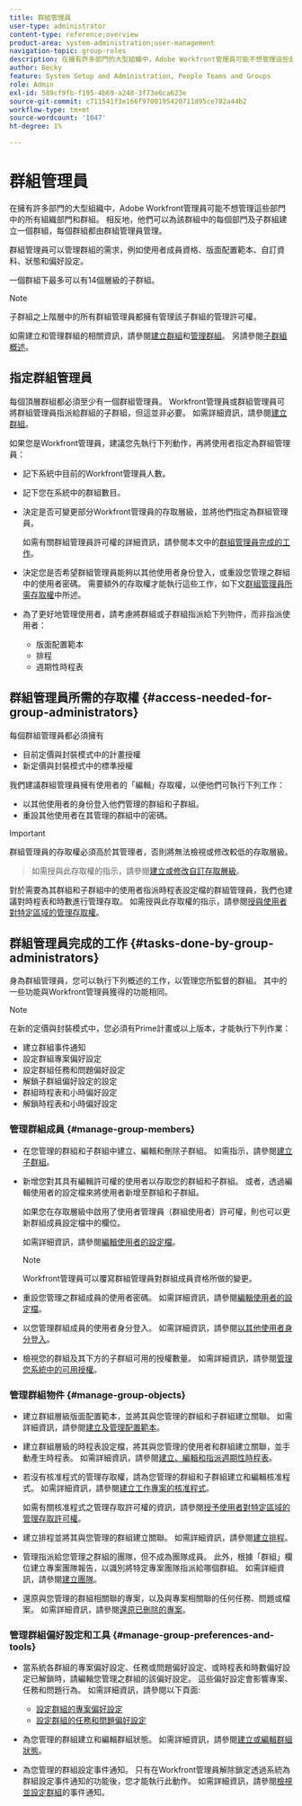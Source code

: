 ```yaml
---
title: 群組管理員
user-type: administrator
content-type: reference;overview
product-area: system-administration;user-management
navigation-topic: group-roles
description: 在擁有許多部門的大型組織中，Adobe Workfront管理員可能不想管理這些部門中的所有組織部門和群組。 相反地，他們可以為該群組中的每個部門及子群組建立一個群組，每個群組都由群組管理員管理。
author: Becky
feature: System Setup and Administration, People Teams and Groups
role: Admin
exl-id: 589cf9fb-f195-4b69-a240-3f73e6ca623e
source-git-commit: c711541f3e166f9700195420711d95ce782a44b2
workflow-type: tm+mt
source-wordcount: '1047'
ht-degree: 1%

---
```


# 群組管理員

<!-- Audited: 12/2023 -->

在擁有許多部門的大型組織中，Adobe Workfront管理員可能不想管理這些部門中的所有組織部門和群組。 相反地，他們可以為該群組中的每個部門及子群組建立一個群組，每個群組都由群組管理員管理。

群組管理員可以管理群組的需求，例如使用者成員資格、版面配置範本、自訂資料、狀態和偏好設定。

一個群組下最多可以有14個層級的子群組。

>[!NOTE]
>
>子群組之上階層中的所有群組管理員都擁有管理該子群組的管理許可權。

如需建立和管理群組的相關資訊，請參閱[建立群組](../../../administration-and-setup/manage-groups/create-and-manage-groups/create-a-group.md)和[管理群組](../../../administration-and-setup/manage-groups/create-and-manage-groups/manage-a-group.md)。 另請參閱[子群組概述](../../../administration-and-setup/manage-groups/groups-overview/subgroups.md)。

## 指定群組管理員

每個頂層群組都必須至少有一個群組管理員。 Workfront管理員或群組管理員可將群組管理員指派給群組的子群組，但這並非必要。 如需詳細資訊，請參閱[建立群組](../../../administration-and-setup/manage-groups/create-and-manage-groups/create-a-group.md)。

如果您是Workfront管理員，建議您先執行下列動作，再將使用者指定為群組管理員：

* 記下系統中目前的Workfront管理員人數。
* 記下您在系統中的群組數目。
* 決定是否可變更部分Workfront管理員的存取層級，並將他們指定為群組管理員。

  如需有關群組管理員許可權的詳細資訊，請參閱本文中的[群組管理員完成的工作](#tasks-done-by-group-administrators)。

* 決定您是否希望群組管理員能夠以其他使用者身份登入，或重設您管理之群組中的使用者密碼。 需要額外的存取權才能執行這些工作，如下文[群組管理員所需存取權](#access-needed-for-group-administrators)中所述。
* 為了更好地管理使用者，請考慮將群組或子群組指派給下列物件，而非指派使用者：

   * 版面配置範本
   * 排程
   * 週期性時程表

## 群組管理員所需的存取權 {#access-needed-for-group-administrators}

每個群組管理員都必須擁有

* 目前定價與封裝模式中的計畫授權
* 新定價與封裝模式中的標準授權

我們建議群組管理員擁有使用者的「編輯」存取權，以便他們可執行下列工作：

* 以其他使用者的身份登入他們管理的群組和子群組。
* 重設其他使用者在其管理的群組中的密碼。

>[!IMPORTANT]
>
>群組管理員的存取權必須高於其管理者，否則將無法檢視或修改較低的存取層級。
>>如需授與此存取權的指示，請參閱[建立或修改自訂存取層級](../../../administration-and-setup/add-users/configure-and-grant-access/create-modify-access-levels.md)。

對於需要為其群組和子群組中的使用者指派時程表設定檔的群組管理員，我們也建議對時程表和時數進行管理存取。 如需授與此存取權的指示，請參閱[授與使用者對特定區域的管理存取權](../../../administration-and-setup/add-users/configure-and-grant-access/grant-users-admin-access-certain-areas.md)。

## 群組管理員完成的工作 {#tasks-done-by-group-administrators}

身為群組管理員，您可以執行下列概述的工作，以管理您所監督的群組。 其中的一些功能與Workfront管理員獲得的功能相同。

>[!NOTE]
>
>在新的定價與封裝模式中，您必須有Prime計畫或以上版本，才能執行下列作業：
>
> * 建立群組事件通知
> * 設定群組專案偏好設定
> * 設定群組任務和問題偏好設定
> * 解鎖子群組偏好設定的設定
> * 群組時程表和小時偏好設定
> * 解鎖時程表和小時偏好設定

### 管理群組成員 {#manage-group-members}

* 在您管理的群組和子群組中建立、編輯和刪除子群組。 如需指示，請參閱[建立子群組](../../../administration-and-setup/manage-groups/create-and-manage-subgroups/create-a-subgroup.md)。
* 新增您對其具有編輯許可權的使用者以存取您的群組和子群組。 或者，透過編輯使用者的設定檔來將使用者新增至群組和子群組。

  如果您在存取層級中啟用了使用者管理員（群組使用者）許可權，則也可以更新群組成員設定檔中的欄位。

  如需詳細資訊，請參閱[編輯使用者的設定檔](../../../administration-and-setup/add-users/create-and-manage-users/edit-a-users-profile.md)。

  >[!NOTE]
  >
  >Workfront管理員可以覆寫群組管理員對群組成員資格所做的變更。

* 重設您管理之群組成員的使用者密碼。 如需詳細資訊，請參閱[編輯使用者的設定檔](../../../administration-and-setup/add-users/create-and-manage-users/edit-a-users-profile.md)。
* 以您管理群組成員的使用者身分登入。 如需詳細資訊，請參閱[以其他使用者身分登入](../../../administration-and-setup/add-users/create-and-manage-users/log-in-as-another-user.md)。
* 檢視您的群組及其下方的子群組可用的授權數量。 如需詳細資訊，請參閱[管理您系統中的可用授權](../../../administration-and-setup/get-started-wf-administration/manage-available-licenses-in-your-system.md)。

### 管理群組物件 {#manage-group-objects}

* 建立群組層級版面配置範本，並將其與您管理的群組和子群組建立關聯。 如需詳細資訊，請參閱[建立及管理配置範本](../../../administration-and-setup/customize-workfront/use-layout-templates/create-and-manage-layout-templates.md)。
* 建立群組層級的時程表設定檔，將其與您管理的使用者和群組建立關聯，並手動產生時程表。 如需詳細資訊，請參閱[建立、編輯和指派週期性時程表](../../../timesheets/create-and-manage-timesheets/create-timesheet-profiles.md)。
* 若沒有核准程式的管理存取權，請為您管理的群組和子群組建立和編輯核准程式。 如需詳細資訊，請參閱[建立工作專案的核准程式](../../../administration-and-setup/customize-workfront/configure-approval-milestone-processes/create-approval-processes.md)。

  如需有關核准程式之管理存取許可權的資訊，請參閱[授予使用者對特定區域的管理存取許可權](../../../administration-and-setup/add-users/configure-and-grant-access/grant-users-admin-access-certain-areas.md)。

* 建立排程並將其與您管理的群組建立關聯。 如需詳細資訊，請參閱[建立排程](../../../administration-and-setup/set-up-workfront/configure-timesheets-schedules/create-schedules.md)。
* 管理指派給您管理之群組的團隊，但不成為團隊成員。 此外，根據「群組」欄位建立專案團隊報告，以識別將特定專案團隊指派給哪個群組。 如需詳細資訊，請參閱[建立團隊](../../../people-teams-and-groups/create-and-manage-teams/create-a-team.md)。
* 還原與您管理的群組相關聯的專案，以及與專案相關聯的任何任務、問題或檔案。 如需詳細資訊，請參閱[還原已刪除的專案](../../../administration-and-setup/manage-workfront/manage-deleted-items/restore-deleted-items.md)。

### 管理群組偏好設定和工具 {#manage-group-preferences-and-tools}

* 當系統各群組的專案偏好設定、任務或問題偏好設定、或時程表和時數偏好設定已解鎖時，請編輯您管理之群組的該偏好設定。 這些偏好設定會影響專案、任務和問題行為。 如需詳細資訊，請參閱以下頁面:

   * [設定群組的專案偏好設定](../../../administration-and-setup/manage-groups/create-and-manage-groups/configure-project-preferences-group.md)
   * [設定群組的任務和問題偏好設定](../../../administration-and-setup/manage-groups/create-and-manage-groups/configure-task-issue-preferences-group.md)

* 為您管理的群組建立和編輯群組狀態。 如需詳細資訊，請參閱[建立或編輯群組狀態](../../../administration-and-setup/manage-groups/manage-group-statuses/create-or-edit-a-group-status.md)。
* 為您管理的群組設定事件通知。 只有在Workfront管理員解除鎖定透過系統為群組設定事件通知的功能後，您才能執行此動作。 如需詳細資訊，請參閱[檢視並設定群組](../../../administration-and-setup/manage-groups/create-and-manage-groups/view-and-configure-event-notifications-group.md)的事件通知。
